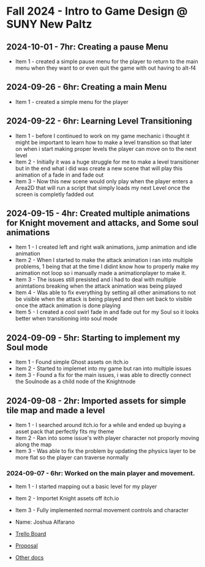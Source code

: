 # Fall 2024 - Intro to Game Design @ SUNY New Paltz

## 2024-10-01 - 7hr: Creating a pause Menu
* Item 1 - created a simple pause menu for the player to return to the main menu when they want to or even quit the game with out having to alt-f4

## 2024-09-26 - 6hr: Creating a main Menu
* Item 1 - created a simple menu for the player

## 2024-09-22 - 6hr: Learning Level Transitioning
* Item 1 - before I continued to work on my game mechanic i thought it might be important to learn how to make a level transition so that later on when i start making proper levels the player can move on to the next level
* Item 2 - Initially it was a huge struggle for me to make a level transitioner but in the end what i did was create a new scene that will play this animation of a fade in and fade out
* Item 3 - Now this new scene would only play when the player enters a Area2D that will run a script that simply loads my next Level once the screen is completly fadded out

## 2024-09-15 - 4hr: Created multiple animations for Knight movement and attacks, and Some soul animations
* Item 1 - I created left and right walk animations, jump animation and idle animation
* Item 2 - When I started to make the attack animation i ran into multiple problems, 1 being that at the time I didint know how to properly make my animation not loop so i manually made a animationplayer to make it.
* Item 3 - The issues still presisted and i had to deal with multiple animtations breaking when the attack animation was being played
* Item 4 - Was able to fix everything by setting all other animations to not be visible when the attack is being played and then set back to visible once the attack animation is done playing
* Item 5 - I created a cool swirl fade in and fade out for my Soul so it looks better when transitioning into soul mode

## 2024-09-09 - 5hr: Starting to implement my Soul mode
* Item 1 - Found simple Ghost assets on itch.io
* Item 2 - Started to implemet into my game but ran into multiple issues
* item 3 - Found a fix for the main issues, i was able to directly connect the Soulnode as a child node of the Knightnode

## 2024-09-08 - 2hr: Imported assets for simple tile map and made a level
* Item 1 - I searched around itch.io for a while and ended up buying a asset pack that perfectly fits my theme
* Item 2 - Ran into some issue's with player character not proporly moving along the map
* Item 3 - Was able to fix the problem by updating the physics layer to be more flat so the player can traverse normally

### 2024-09-07 - 6hr: Worked on the main player and movement.
* Item 1 - I started mapping out a basic level for my player
* Item 2 - Importet Knight assets off itch.io
* Item 3 - Fully implemented normal movement controls and character

* Name: Joshua Alfarano
* [Trello Board](https://trello.com/b/OxphJGYl/new-paltz-game-design-final-project-template)
* [Proposal](https://drive.google.com/file/d/1yC7JtO5aYezi7_7ROdvto446HfgG_WDr/view?usp=sharing)
* [Other docs](todo)
